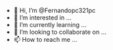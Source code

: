 - 👋 Hi, I’m @Fernandopc321pc
- 👀 I’m interested in ...
- 🌱 I’m currently learning ...
- 💞️ I’m looking to collaborate on ...
- 📫 How to reach me ...

<!---
Fernandopc321pc/Fernandopc321pc is a ✨ special ✨ repository because its `README.md` (this file) appears on your GitHub profile.
You can click the Preview link to take a look at your changes.


